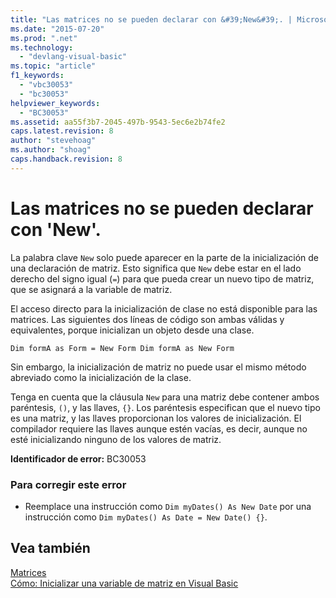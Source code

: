 ```yaml
---
title: "Las matrices no se pueden declarar con &#39;New&#39;. | Microsoft Docs"
ms.date: "2015-07-20"
ms.prod: ".net"
ms.technology: 
  - "devlang-visual-basic"
ms.topic: "article"
f1_keywords: 
  - "vbc30053"
  - "bc30053"
helpviewer_keywords: 
  - "BC30053"
ms.assetid: aa55f3b7-2045-497b-9543-5ec6e2b74fe2
caps.latest.revision: 8
author: "stevehoag"
ms.author: "shoag"
caps.handback.revision: 8
---
```

# Las matrices no se pueden declarar con &#39;New&#39;.
La palabra clave `New` solo puede aparecer en la parte de la inicialización de una declaración de matriz. Esto significa que `New` debe estar en el lado derecho del signo igual \(`=`\) para que pueda crear un nuevo tipo de matriz, que se asignará a la variable de matriz.  
  
 El acceso directo para la inicialización de clase no está disponible para las matrices. Las siguientes dos líneas de código son ambas válidas y equivalentes, porque inicializan un objeto desde una clase.  
  
```  
Dim formA as Form = New Form Dim formA as New Form  
```  
  
 Sin embargo, la inicialización de matriz no puede usar el mismo método abreviado como la inicialización de la clase.  
  
 Tenga en cuenta que la cláusula `New` para una matriz debe contener ambos paréntesis, `()`, y las llaves, `{}`. Los paréntesis especifican que el nuevo tipo es una matriz, y las llaves proporcionan los valores de inicialización. El compilador requiere las llaves aunque estén vacías, es decir, aunque no esté inicializando ninguno de los valores de matriz.  
  
 **Identificador de error:** BC30053  
  
### Para corregir este error  
  
-   Reemplace una instrucción como `Dim myDates() As New Date` por una instrucción como `Dim myDates() As Date = New Date() {}`.  
  
## Vea también  
 [Matrices](../../visual-basic/programming-guide/language-features/arrays/index.md)   
 [Cómo: Inicializar una variable de matriz en Visual Basic](../../visual-basic/programming-guide/language-features/arrays/how-to-initialize-an-array-variable.md)